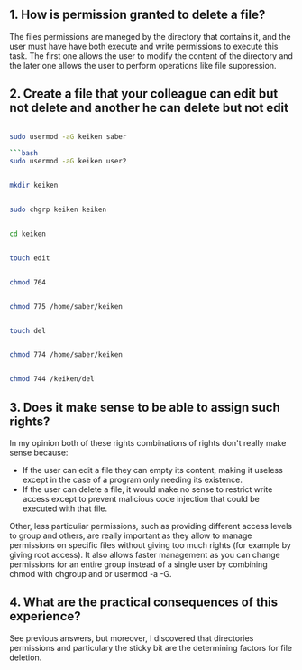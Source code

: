 ## 1. How is permission granted to delete a file?

The files permissions are maneged by the directory that contains it, and the user must have have both execute and write permissions to execute this task. The first one allows the user to modify the content of the directory and the later one allows the user to perform operations like file suppression.

## 2. Create a file that your colleague can edit but not delete and another he can delete but not edit
```bash

sudo usermod -aG keiken saber

```bash
sudo usermod -aG keiken user2
```

```bash

mkdir keiken
```

```bash

sudo chgrp keiken keiken
```

```bash

cd keiken
```

```bash

touch edit
```

```bash

chmod 764
```

```bash

chmod 775 /home/saber/keiken
```

```bash

touch del
```
```bash

chmod 774 /home/saber/keiken
```

```bash

chmod 744 /keiken/del
```




## 3. Does it make sense to be able to assign such rights?

In my opinion both of these rights combinations of rights don't really make sense because:

- If the user can edit a file they can empty its content, making it useless except in the case of a program only needing its existence.
- If the user can delete a file, it would make no sense to restrict write access except to prevent malicious code injection that could be executed with that file.

Other, less particuliar permissions, such as providing different access levels to group and others, are really important as they allow to manage permissions on specific files without giving too much rights (for example by giving root access). It also allows faster management as you can change permissions for an entire group instead of a single user by combining chmod with chgroup and or usermod -a -G.

## 4. What are the practical consequences of this experience?

See previous answers, but moreover, I discovered that directories permissions and particulary the sticky bit are the determining factors for file deletion.